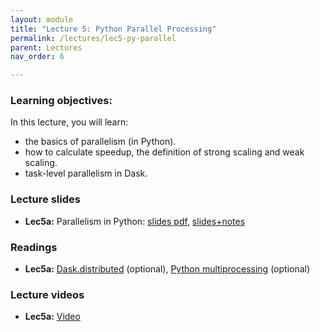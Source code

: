 ```yaml
---
layout: module
title: "Lecture 5: Python Parallel Processing"
permalink: /lectures/lec5-py-parallel
parent: Lectures
nav_order: 6

---
```

### Learning objectives:

In this lecture, you will learn:

* the basics of parallelism (in Python).
* how to calculate speedup, the definition of strong scaling and weak scaling.
* task-level parallelism in Dask.


### Lecture slides

* **Lec5a:** Parallelism in Python: [slides pdf](/ds5110-spring23/assets/docs/lec5a-py-parallel.pdf),  [slides+notes](/ds5110-spring23/assets/docs/lec5a-py-parallel+notes.pdf)


### Readings 

* **Lec5a:** [Dask.distributed](https://distributed.dask.org/en/stable/) (optional), [Python multiprocessing](https://docs.python.org/3/library/multiprocessing.html) (optional)


### Lecture videos

* **Lec5a:** [Video](https://edstem.org/us/courses/32938/discussion/2648324)
